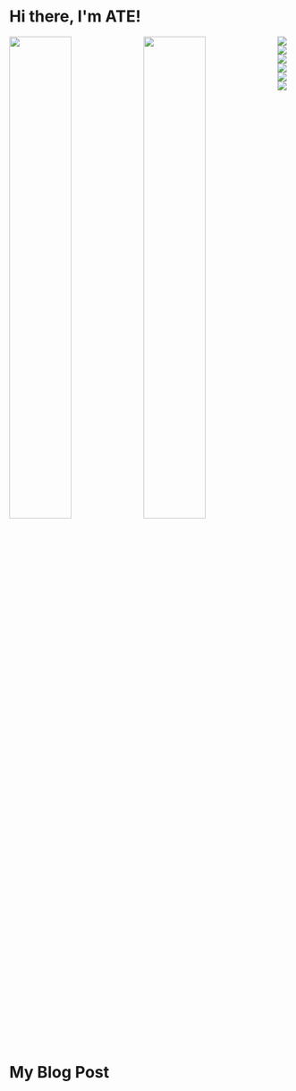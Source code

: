 # Hi there, I'm ATE! 
<img align="left" width="47%" src="https://github-readme-stats.vercel.app/api?username=tunde&show_icons=true&theme=radical" />
<img align="left" width="47%" src="https://github-readme-stats.vercel.app/api/top-langs/?username=tunde&hide_progress=true" />

<img align="left" src="https://img.shields.io/badge/Microsoft_PowerPoint-B7472A?style=for-the-badge&logo=microsoft-powerpoint&logoColor=white" />
<img align="left" src="https://img.shields.io/badge/Microsoft_Word-2B579A?style=for-the-badge&logo=microsoft-word&logoColor=white" />
<img align="left" src="https://img.shields.io/badge/Google%20Meet-00897B?style=for-the-badge&logo=google-meet&logoColor=white" />
<img align="left" src="https://img.shields.io/badge/HTML5-E34F26?style=for-the-badge&logo=html5&logoColor=white" />
<img align="left" src="https://img.shields.io/badge/JavaScript-323330?style=for-the-badge&logo=javascript&logoColor=F7DF1E" />
<img align="left" src="https://img.shields.io/badge/PHP-777BB4?style=for-the-badge&logo=php&logoColor=white" />

# My Blog Post
<!-- BLOG-POST-LIST:START -->
<!-- BLOG-POST-LIST:END -->



